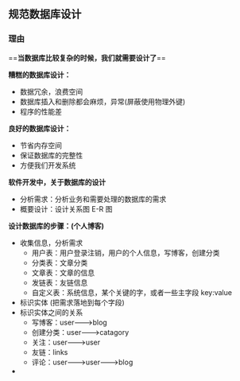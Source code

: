 ## 规范数据库设计

### 理由

==**当数据库比较复杂的时候，我们就需要设计了**== 

**糟糕的数据库设计：** 

- 数据冗余，浪费空间
- 数据库插入和删除都会麻烦，异常(屏蔽使用物理外键)
- 程序的性能差

**良好的数据库设计：** 

- 节省内存空间
- 保证数据库的完整性
- 方便我们开发系统

**软件开发中，关于数据库的设计** 

- 分析需求：分析业务和需要处理的数据库的需求
- 概要设计：设计关系图 E-R 图



**设计数据库的步骤：(个人博客)** 

- 收集信息，分析需求
    - 用户表：用户登录注销，用户的个人信息，写博客，创建分类
    - 分类表：文章分类
    - 文章表：文章的信息
    - 发链表：友链信息
    - 自定义表：系统信息，某个关键的字，或者一些主字段   key:value
- 标识实体 (把需求落地到每个字段)
- 标识实体之间的关系
    - 写博客：user--->blog
    - 创建分类：user--->catagory
    - 关注：user--->user
    - 友链：links
    - 评论：user--->user--->blog
- 



